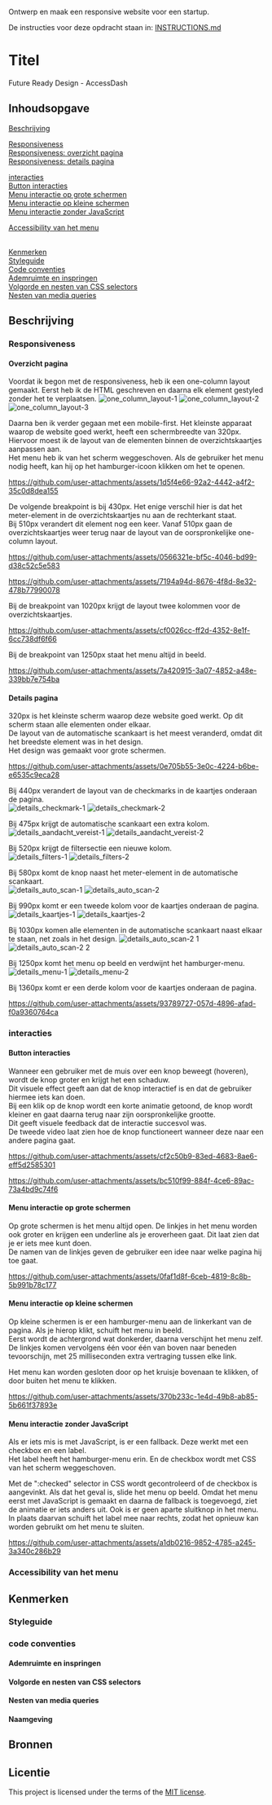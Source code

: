 Ontwerp en maak een responsive website voor een startup.

De instructies voor deze opdracht staan in: [INSTRUCTIONS.md](https://github.com/fdnd-task/the-startup-responsive-interactieve-website/blob/main/docs/INSTRUCTIONS.md)

# Titel
<!-- Geef je project een titel en schrijf in één zin wat het is -->
Future Ready Design - AccessDash

## Inhoudsopgave
[Beschrijving](#Beschrijving)<br/>

[Responsiveness](#Responsiveness)<br/>
[Responsiveness: overzicht pagina](#Overzicht-pagina)<br/>
[Responsiveness: details pagina](#Details-pagina)<br/>

[interacties](#interacties)<br/>
[Button interacties](#Button-interacties)<br/>
[Menu interactie op grote schermen](#Menu-interactie-op-grote-schermen)<br/>
[Menu interactie op kleine schermen](#Menu-interactie-op-kleine-schermen)<br/>
[Menu interactie zonder JavaScript](#Menu-interactie-zonder-JavaScript)<br/>

[Accessibility van het menu](#Accessibility-van-het-menu)<br/><br/>


[Kenmerken](#Kenmerken)<br/>
[Styleguide](#Styleguide)<br/>
[Code conventies](#code-conventies)<br/>
[Ademruimte en inspringen](#Ademruimte-en-inspringen)<br/>
[Volgorde en nesten van CSS selectors](#Volgorde-en-nesten-van-CSS-selectors)<br/>
[Nesten van media queries](#Nesten-van-media-queries)<br/>

## Beschrijving
<!-- In de Beschrijving staat hoe je project er uit ziet, hoe het werkt en wat je er mee kan. -->
<!-- Voeg een mooie poster visual toe 📸 -->
<!-- Voeg een link toe naar Github Pages 🌐-->
### Responsiveness
#### Overzicht pagina
Voordat ik begon met de responsiveness, heb ik een one-column layout gemaakt. Eerst heb ik de HTML geschreven en daarna elk element gestyled zonder het te verplaatsen.
![one_column_layout-1](https://github.com/user-attachments/assets/d4a28049-7741-4742-92d7-af6ae4cd5ac8)
![one_column_layout-2](https://github.com/user-attachments/assets/663ab3bf-c30b-461d-beba-2921419dae77)
![one_column_layout-3](https://github.com/user-attachments/assets/d5eddc7a-a64d-4e35-8be0-b11bd1fb6ddc)


Daarna ben ik verder gegaan met een mobile-first. Het kleinste apparaat waarop de website goed werkt, heeft een schermbreedte van 320px.<br/>
Hiervoor moest ik de layout van de elementen binnen de overzichtskaartjes aanpassen aan.<br/>
Het menu heb ik van het scherm weggeschoven. Als de gebruiker het menu nodig heeft, kan hij op het hamburger-icoon klikken om het te openen.

https://github.com/user-attachments/assets/1d5f4e66-92a2-4442-a4f2-35c0d8dea155


De volgende breakpoint is bij 430px. Het enige verschil hier is dat het meter-element in de overzichtskaartjes nu aan de rechterkant staat.<br/>
Bij 510px verandert dit element nog een keer. Vanaf 510px gaan de overzichtskaartjes weer terug naar de layout van de oorspronkelijke one-column layout.

https://github.com/user-attachments/assets/0566321e-bf5c-4046-bd99-d38c52c5e583

https://github.com/user-attachments/assets/7194a94d-8676-4f8d-8e32-478b77990078


Bij de breakpoint van 1020px krijgt de layout twee kolommen voor de overzichtskaartjes.

https://github.com/user-attachments/assets/cf0026cc-ff2d-4352-8e1f-6cc738df6f66


Bij de breakpoint van 1250px staat het menu altijd in beeld.

https://github.com/user-attachments/assets/7a420915-3a07-4852-a48e-339bb7e754ba


<!-- ----------------------------------------------------------------------------------------------------------------------------------------- -->
#### Details pagina
320px is het kleinste scherm waarop deze website goed werkt. Op dit scherm staan alle elementen onder elkaar.<br/>
De layout van de automatische scankaart is het meest veranderd, omdat dit het breedste element was in het design.<br/>
Het design was gemaakt voor grote schermen.

https://github.com/user-attachments/assets/0e705b55-3e0c-4224-b6be-e6535c9eca28


Bij 440px verandert de layout van de checkmarks in de kaartjes onderaan de pagina.<br/>
![details_checkmark-1](https://github.com/user-attachments/assets/ef921f50-8931-4da9-bb30-8fdc24e0c7f1)
![details_checkmark-2](https://github.com/user-attachments/assets/7d8155ea-796f-40d0-9ea2-cb1624a75170)

Bij 475px krijgt de automatische scankaart een extra kolom.<br/>
![details_aandacht_vereist-1](https://github.com/user-attachments/assets/93aa0919-a919-4f5a-9514-41443073d373)
![details_aandacht_vereist-2](https://github.com/user-attachments/assets/e7be7c58-819d-45c4-a0d2-b27e6f152232)


Bij 520px krijgt de filtersectie een nieuwe kolom.<br/>
![details_filters-1](https://github.com/user-attachments/assets/4f11be53-f668-40fb-9a93-959b4161f3c7)
![details_filters-2](https://github.com/user-attachments/assets/5a40e551-da53-4a45-9515-21ff63fb127e)


Bij 580px komt de knop naast het meter-element in de automatische scankaart.<br/>
![details_auto_scan-1](https://github.com/user-attachments/assets/5cede725-03e4-47af-9c9c-3bb7b0f131a8)
![details_auto_scan-2](https://github.com/user-attachments/assets/95d282c5-3f63-4832-a536-07b1003705d5)


Bij 990px komt er een tweede kolom voor de kaartjes onderaan de pagina.
![details_kaartjes-1](https://github.com/user-attachments/assets/b2379f35-9fa8-4129-b9be-e49f10d905f9)
![details_kaartjes-2](https://github.com/user-attachments/assets/75a20868-1f8d-48ff-a21f-df2530ab2cf0)


Bij 1030px komen alle elementen in de automatische scankaart naast elkaar te staan, net zoals in het design.
![details_auto_scan-2 1](https://github.com/user-attachments/assets/01f1c009-f240-45c0-a9f3-c31d8b3a6995)
![details_auto_scan-2 2](https://github.com/user-attachments/assets/ac7327ac-ede6-463e-a790-9af753a7be5b)


Bij 1250px komt het menu op beeld en verdwijnt het hamburger-menu.
![details_menu-1](https://github.com/user-attachments/assets/d2a07fed-1894-4147-8833-332143699eaa)
![details_menu-2](https://github.com/user-attachments/assets/70fe6784-6319-4b38-b77b-265f63da0f0d)


Bij 1360px komt er een derde kolom voor de kaartjes onderaan de pagina.

https://github.com/user-attachments/assets/93789727-057d-4896-afad-f0a9360764ca


<!-- ----------------------------------------------------------------------------------------------------------------------------------------- -->
### interacties
#### Button interacties<br/>
Wanneer een gebruiker met de muis over een knop beweegt (hoveren), wordt de knop groter en krijgt het een schaduw.<br/>
Dit visuele effect geeft aan dat de knop interactief is en dat de gebruiker hiermee iets kan doen.<br/>
Bij een klik op de knop wordt een korte animatie getoond, de knop wordt kleiner en gaat daarna terug naar zijn oorspronkelijke grootte.<br/>
Dit geeft visuele feedback dat de interactie succesvol was.<br/>
De tweede video laat zien hoe de knop functioneert wanneer deze naar een andere pagina gaat.

https://github.com/user-attachments/assets/cf2c50b9-83ed-4683-8ae6-eff5d2585301

https://github.com/user-attachments/assets/bc510f99-884f-4ce6-89ac-73a4bd9c74f6

<!-- ----------------------------------------------------------------------------------------------------------------------------------------- -->
#### Menu interactie op grote schermen<br/>
Op grote schermen is het menu altijd open.
De linkjes in het menu worden ook groter en krijgen een underline als je eroverheen gaat. Dit laat zien dat je er iets mee kunt doen.<br/>
De namen van de linkjes geven de gebruiker een idee naar welke pagina hij toe gaat.

https://github.com/user-attachments/assets/0faf1d8f-6ceb-4819-8c8b-5b991b78c177

<!-- ----------------------------------------------------------------------------------------------------------------------------------------- -->
#### Menu interactie op kleine schermen<br/>
Op kleine schermen is er een hamburger-menu aan de linkerkant van de pagina. Als je hierop klikt, schuift het menu in beeld.<br/>
Eerst wordt de achtergrond wat donkerder, daarna verschijnt het menu zelf.<br/>
De linkjes komen vervolgens één voor één van boven naar beneden tevoorschijn, met 25 milliseconden extra vertraging tussen elke link.<br/>

Het menu kan worden gesloten door op het kruisje bovenaan te klikken, of door buiten het menu te klikken.


https://github.com/user-attachments/assets/370b233c-1e4d-49b8-ab85-5b661f37893e

<!-- ----------------------------------------------------------------------------------------------------------------------------------------- -->
#### Menu interactie zonder JavaScript<br/>
Als er iets mis is met JavaScript, is er een fallback. Deze werkt met een checkbox en een label.<br/>
Het label heeft het hamburger-menu erin. En de checkbox wordt met CSS van het scherm weggeschoven.

Met de ":checked" selector in CSS wordt gecontroleerd of de checkbox is aangevinkt. Als dat het geval is, slide het menu op beeld.
Omdat het menu eerst met JavaScript is gemaakt en daarna de fallback is toegevoegd, ziet de animatie er iets anders uit.
Ook is er geen aparte sluitknop in het menu. In plaats daarvan schuift het label mee naar rechts, zodat het opnieuw kan worden gebruikt om het menu te sluiten.

https://github.com/user-attachments/assets/a1db0216-9852-4785-a245-3a340c286b29

<!-- ----------------------------------------------------------------------------------------------------------------------------------------- -->
### Accessibility van het menu



## Kenmerken
<!-- Bij Kenmerken staat welke technieken zijn gebruikt en hoe. Wat is de HTML structuur? Wat zijn de belangrijkste dingen in CSS? Wat is er met JS gedaan en hoe? -->
### Styleguide

### code conventies

#### Ademruimte en inspringen

#### Volgorde en nesten van CSS selectors

#### Nesten van media queries

#### Naamgeving

## Bronnen

## Licentie

This project is licensed under the terms of the [MIT license](./LICENSE).


